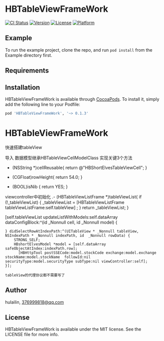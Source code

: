 # HBTableViewFrameWork

[![CI Status](https://img.shields.io/travis/hulailin/HBTableViewFrameWork.svg?style=flat)](https://travis-ci.org/hulailin/HBTableViewFrameWork)
[![Version](https://img.shields.io/cocoapods/v/HBTableViewFrameWork.svg?style=flat)](https://cocoapods.org/pods/HBTableViewFrameWork)
[![License](https://img.shields.io/cocoapods/l/HBTableViewFrameWork.svg?style=flat)](https://cocoapods.org/pods/HBTableViewFrameWork)
[![Platform](https://img.shields.io/cocoapods/p/HBTableViewFrameWork.svg?style=flat)](https://cocoapods.org/pods/HBTableViewFrameWork)

## Example

To run the example project, clone the repo, and run `pod install` from the Example directory first.

## Requirements

## Installation

HBTableViewFrameWork is available through [CocoaPods](https://cocoapods.org). To install
it, simply add the following line to your Podfile:

```ruby
pod 'HBTableViewFrameWork', '~> 0.1.3'
```
# HBTableViewFrameWork
快速搭建tableView

导入
数据模型继承HBTableViewCellModelClass
实现关键3个方法
- (NSString *)cellReusable{
    return @"HBShortElvesTableViewCell";
}

- (CGFloat)rowHeight{
    return  54.0;
}

- (BOOL)isNib {
    return YES;
}


viewcontroller中初始化
.- (HBTableViewListFrame *)tableViewList{
    if (!_tableViewList) {
        _tableViewList = [HBTableViewListFrame tableViewListFrame:self.tableView] ;
    }
    return _tableViewList;
}

[self.tableViewList updateListWithModels:self.dataArray dataConfigBlock:^(id  _Nonnull cell, id  _Nonnull model) {
        
    } didSelectRowAtIndexPath:^(UITableView * _Nonnull tableView, NSIndexPath * _Nonnull indexPath, id  _Nonnull rowData) {
        STRONG_SELF;
        HBshortElvesModel *model = [self.dataArray safeObjectAtIndex:indexPath.row];
          [HBHttpTool postSSECode:model.stockCode exchange:model.exchange stockName:model.stockName  followId:nil securityType:model.securityType subType:nil viewController:self];
    }];
    
    tableView的代理协议都不需要写了

## Author

hulailin, 376999818@qq.com

## License

HBTableViewFrameWork is available under the MIT license. See the LICENSE file for more info.
